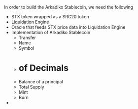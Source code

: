 
In order to build the Arkadiko Stablecoin, we need the following

- STX token wrapped as a SRC20 token
- Liquidation Engine
- Oracle that feeds STX price data into Liquidation Engine
- Implementation of Arkadiko Stablecoin
  - Transfer
  - Name
  - Symbol
  - # of Decimals
  - Balance of a principal
  - Total Supply
  - Mint
  - Burn
- 

